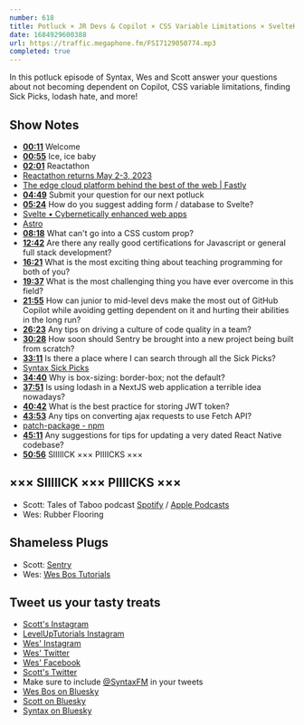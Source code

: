 ```yaml
---
number: 618
title: Potluck × JR Devs & Copilot × CSS Variable Limitations × SvelteKit
date: 1684929600388
url: https://traffic.megaphone.fm/FSI7129050774.mp3
completed: true
---
```


In this potluck episode of Syntax, Wes and Scott answer your questions about not becoming dependent on Copilot, CSS variable limitations, finding Sick Picks, lodash hate, and more!

## Show Notes

* **[00:11](#t=00:11)** Welcome
* **[00:55](#t=00:55)** Ice, ice baby
* **[02:01](#t=02:01)** Reactathon
* [Reactathon returns May 2-3, 2023](https://www.reactathon.com/)
* [The edge cloud platform behind the best of the web | Fastly](https://www.fastly.com/)
* **[04:49](#t=04:49)** Submit your question for our next potluck
* **[05:24](#t=05:24)** How do you suggest adding form / database to Svelte?
* [Svelte • Cybernetically enhanced web apps](https://svelte.dev/)
* [Astro](https://astro.build/)
* **[08:18](#t=08:18)** What can't go into a CSS custom prop?
* **[12:42](#t=12:42)** Are there any really good certifications for Javascript or general full stack development?
* **[16:21](#t=16:21)** What is the most exciting thing about teaching programming for both of you?
* **[19:37](#t=19:37)** What is the most challenging thing you have ever overcome in this field?
* **[21:55](#t=21:55)** How can junior to mid-level devs make the most out of GitHub Copilot while avoiding getting dependent on it and hurting their abilities in the long run?
* **[26:23](#t=26:23)** Any tips on driving a culture of code quality in a team?
* **[30:28](#t=30:28)** How soon should Sentry be brought into a new project being built from scratch?
* **[33:11](#t=33:11)** Is there a place where I can search through all the Sick Picks?
* [Syntax Sick Picks](https://syntax.fm/sickpicks)
* **[34:40](#t=34:40)** Why is box-sizing: border-box; not the default?
* **[37:51](#t=37:51)** Is using lodash in a NextJS web application a terrible idea nowadays?
* **[40:42](#t=40:42)** What is the best practice for storing JWT token?
* **[43:53](#t=43:53)** Any tips on converting ajax requests to use Fetch API?
* [patch-package - npm](https://www.npmjs.com/package/patch-package)
* **[45:11](#t=45:11)** Any suggestions for tips for updating a very dated React Native codebase?
* **[50:56](#t=50:56)** SIIIIICK ××× PIIIICKS ×××

## ××× SIIIIICK ××× PIIIICKS ×××

* Scott: Tales of Taboo podcast [Spotify](https://open.spotify.com/show/0LdFA4R6OpPAun8MqLa6nF) / [Apple Podcasts](https://podcasts.apple.com/us/podcast/tales-of-taboo/id1457365096)
* Wes: Rubber Flooring

## Shameless Plugs

* Scott: [Sentry](https://sentry.io)
* Wes: [Wes Bos Tutorials](https://wesbos.com/courses)

## Tweet us your tasty treats

* [Scott's Instagram](https://www.instagram.com/stolinski/)
* [LevelUpTutorials Instagram](https://www.instagram.com/LevelUpTutorials/)
* [Wes' Instagram](https://www.instagram.com/wesbos/)
* [Wes' Twitter](https://twitter.com/wesbos)
* [Wes' Facebook](https://www.facebook.com/wesbos.developer)
* [Scott's Twitter](https://twitter.com/stolinski)
* Make sure to include [@SyntaxFM](https://twitter.com/SyntaxFM) in your tweets
* [Wes Bos on Bluesky](https://bsky.app/profile/syntax.fm/wesbos.com)
* [Scott on Bluesky](https://bsky.app/profile/tolin.ski)
* [Syntax on Bluesky](https://bsky.app/profile/syntax.fm)
